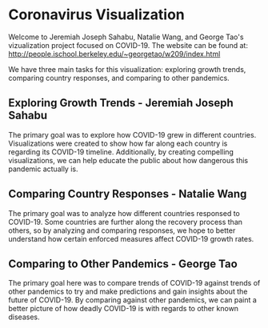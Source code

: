 # Coronavirus Visualization
Welcome to Jeremiah Joseph Sahabu, Natalie Wang, and George Tao's vizualization project focused on COVID-19. The website can be found at: http://people.ischool.berkeley.edu/~georgetao/w209/index.html

We have three main tasks for this visualization: exploring growth trends, comparing country responses, and comparing to other pandemics.

## Exploring Growth Trends - Jeremiah Joseph Sahabu
The primary goal was to explore how COVID-19 grew in different countries. Visualizations were created to show how far along each country is regarding its COVID-19 timeline. Additionally, by creating compelling visualizations, we can help educate the public about how dangerous this pandemic actually is.


## Comparing Country Responses - Natalie Wang
The primary goal was to analyze how different countries responsed to COVID-19. Some countries are further along the recovery process than others, so by analyzing and comparing responses, we hope to better understand how certain enforced measures affect COVID-19 growth rates.


## Comparing to Other Pandemics - George Tao
The primary goal here was to compare trends of COVID-19 against trends of other pandemics to try and make predictions and gain insights about the future of COVID-19. By comparing against other pandemics, we can paint a better picture of how deadly COVID-19 is with regards to other known diseases.